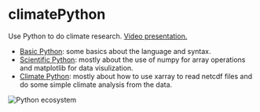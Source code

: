 # climatePython
Use Python to do climate research. [Video presentation.](https://princeton.zoom.us/rec/share/rw6yv09-AVETUkZLJNqOBxR2EFncQBOTaoXooXzhP20nh0C_Tl-9Pj_yJ1eaOf3V.uWOmz6aP55ttZagE)

* [Basic Python](./basic_python.ipynb): some basics about the language and syntax.
* [Scientific Python](./scientific_python.ipynb): mostly about the use of numpy for array operations and matplotlib for data visulization.
* [Climate Python](./climate_python.ipynb): mostly about how to use xarray to read netcdf files and do some simple climate analysis from the data.

![Python ecosystem](https://jupytearth.org/_images/python-stack.png)
